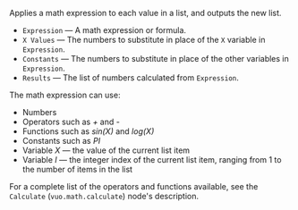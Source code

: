 Applies a math expression to each value in a list, and outputs the new list.

   - `Expression` — A math expression or formula.
   - `X Values` — The numbers to substitute in place of the `X` variable in `Expression`.
   - `Constants` — The numbers to substitute in place of the other variables in `Expression`.
   - `Results` — The list of numbers calculated from `Expression`.

The math expression can use:

   - Numbers
   - Operators such as *+* and *-*
   - Functions such as *sin(X)* and *log(X)*
   - Constants such as *PI*
   - Variable *X* — the value of the current list item
   - Variable *I* — the integer index of the current list item, ranging from 1 to the number of items in the list

For a complete list of the operators and functions available, see the `Calculate` (`vuo.math.calculate`) node's description.
